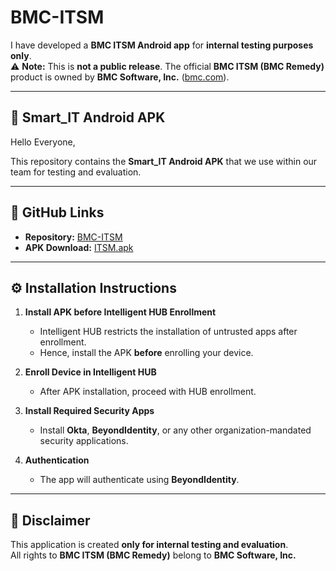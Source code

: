 # BMC-ITSM

I have developed a **BMC ITSM Android app** for **internal testing purposes only**.  
⚠️ **Note:** This is **not a public release**. The official **BMC ITSM (BMC Remedy)** product is owned by **BMC Software, Inc.** ([bmc.com](https://www.bmc.com)).

---

## 📱 Smart_IT Android APK

Hello Everyone,  

This repository contains the **Smart_IT Android APK** that we use within our team for testing and evaluation.

---

## 🔗 GitHub Links

- **Repository:** [BMC-ITSM](https://github.com/sumit-kumawat/BMC-ITSM)  
- **APK Download:** [ITSM.apk](https://github.com/sumit-kumawat/BMC-ITSM/blob/main/ITSM.apk)

---

## ⚙️ Installation Instructions

1. **Install APK before Intelligent HUB Enrollment**  
   - Intelligent HUB restricts the installation of untrusted apps after enrollment.  
   - Hence, install the APK **before** enrolling your device.

2. **Enroll Device in Intelligent HUB**  
   - After APK installation, proceed with HUB enrollment.

3. **Install Required Security Apps**  
   - Install **Okta**, **BeyondIdentity**, or any other organization-mandated security applications.

4. **Authentication**  
   - The app will authenticate using **BeyondIdentity**.

---

## 🛑 Disclaimer

This application is created **only for internal testing and evaluation**.  
All rights to **BMC ITSM (BMC Remedy)** belong to **BMC Software, Inc.**
